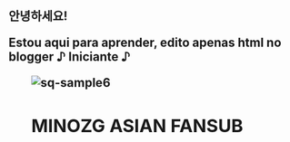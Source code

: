 <h2>안녕하세요!

Estou aqui para aprender, edito apenas html no blogger ♪ Iniciante ♪
  
  
<figure class='snip1091 red'><img alt='sq-sample6' src='https://2.bp.blogspot.com/-9hExiazIfco/YBt7wKRAQKI/AAAAAAAABco/wxZJE0BcdrUiaXE_wSksuKj44EKqpQ_QwCK4BGAYYCw/s1600/catsssa.jpg'/>
  <figcaption>
    <h2> MINOZG ASIAN FANSUB  <span></span></h2>
  </figcaption><a href='https://minozg.blogspot.com/'/>
</a></figure>

  
